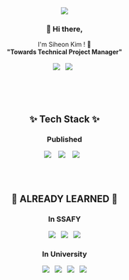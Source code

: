 <div align=center>

  <img src="https://capsule-render.vercel.app/api?type=cylinder&color=auto&height=300&section=header&text=S%20Y%20O%20N&fontSize=100&rotate=5"/>
  
  <h3> 👋 Hi there,</h3>
  <p>
    I'm Siheon Kim ! 🌱 <br/>
    <B>"Towards Technical Project Manager"</B>
    <br/>
    <br/>
    <A href="https://www.linkedin.com/in/syon0303/"><img src="https://img.shields.io/badge/LinkedIn%20-0A66C2.svg?&style=flat-square&logo=LinkedIn&logoColor=white"/></A>&nbsp;&nbsp;
    <A href="mailto:syon03@gmail.com"><img src="https://img.shields.io/badge/Email%20-EA4335.svg?&style=flat-square&logo=Gmail&logoColor=white"/></A>&nbsp;&nbsp;
    
    
  </p>
  
  <br/>
  <br/>
  <br/>
  <h2>✨ Tech Stack ✨ </h2>
  <h3> Published </h3>
  <p>
    <img src="https://img.shields.io/badge/Playstation%20-3776AB.svg?&style=for-the-badge&logo=Playstation&logoColor=white"/>&nbsp;&nbsp;&nbsp;
    <img src="https://img.shields.io/badge/Xbox%20-4419A1.svg?&style=for-the-badge&logo=XBox&logoColor=white"/>&nbsp;&nbsp;&nbsp;
    <img src="https://img.shields.io/badge/steam%20-FA7626.svg?&style=for-the-badge&logo=Steam&logoColor=white"/>&nbsp;&nbsp;&nbsp;
  </p>
  
  <br/>
  <br/>
  <h2>🌱 ALREADY LEARNED 🌱 </h2>
  <h3>In SSAFY </h3>
  <p>
    <img src="https://img.shields.io/badge/spring%20-6DB33F.svg?&style=flat-square&logo=spring&logoColor=white"/>&nbsp;&nbsp;
    <img src ="https://img.shields.io/badge/springboot%20-6DB33F.svg?&style=flat-square&logo=springboot&logoColor=white"/>&nbsp;&nbsp;
    <img src ="https://img.shields.io/badge/vue.js%20-4FC08D.svg?&style=flat-square&logo=vue.js&logoColor=white"/>
  </p>
  
  <h3>In University </h3>
  <p>
    <img src="https://img.shields.io/badge/TF-FF6F00.svg?&style=flat-square&logo=tensorflow&logoColor=white"/>&nbsp;&nbsp;
    <img src="https://img.shields.io/badge/mysql%20-4479A1.svg?&style=flat-square&logo=mysql&logoColor=white"/>&nbsp;&nbsp;
    <img src="https://img.shields.io/badge/jupyter%20-F37626.svg?&style=flat-square&logo=jupyter&logoColor=white"/>&nbsp;&nbsp;
    <img src="https://img.shields.io/badge/YOLOv5%20-598DF2.svg?&style=flat-square&logo=yolo&logoColor=white"/>
  </p>
  
  <br/>
</div>

<!--
**Syon0303/Syon0303** is a ✨ _special_ ✨ repository because its `README.md` (this file) appears on your GitHub profile.

Here are some ideas to get you started:

- 🔭 I’m currently working on ...
- 🌱 I’m currently learning ...
- 👯 I’m looking to collaborate on ...
- 🤔 I’m looking for help with ...
- 💬 Ask me about ...
- 📫 How to reach me: ...
- 😄 Pronouns: ...
- ⚡ Fun fact: ...

https://shields.io/
https://simpleicons.org/
https://github.com/kyechan99/capsule-render

-->
